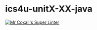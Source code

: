 # ics4u-unitX-XX-java

[![Mr Coxall's Super Linter](https://github.com/Aidan-Lalonde-Novales/ics4u-unitX-XX-java/workflows/Mr%20Coxall's%20Super%20Linter/badge.svg)](https://github.com/Aidan-Lalonde-Novales/ics4u-unitX-XX-java/actions/)
